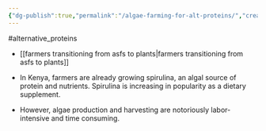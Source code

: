 ```yaml
---
{"dg-publish":true,"permalink":"/algae-farming-for-alt-proteins/","created":"2025-10-23T17:42:43.773+01:00","updated":"2025-10-23T18:06:08.679+01:00"}
---
```


#alternative_proteins 

- [[farmers transitioning from asfs to plants\|farmers transitioning from asfs to plants]]

- In Kenya, farmers are already growing spirulina, an algal source of protein and nutrients. Spirulina is increasing in popularity as a dietary supplement. 
- However, algae production and harvesting are notoriously labor-intensive and time consuming. 